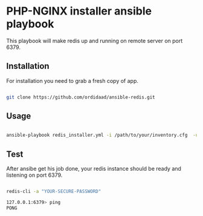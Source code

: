 # PHP-NGINX installer ansible playbook

This playbook will make redis up and running on remote server on port 6379.

## Installation

For installation you need to grab a fresh copy of app.

```bash

git clone https://github.com/ordidaad/ansible-redis.git

```

## Usage

```bash

ansible-playbook redis_installer.yml -i /path/to/your/inventory.cfg  -u root

```

## Test

After ansibe get his job done, your redis instance should be  ready and listening on port 6379.

```bash

redis-cli -a "YOUR-SECURE-PASSWORD"

127.0.0.1:6379> ping
PONG

```